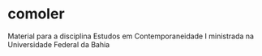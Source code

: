 # comoler
Material para a disciplina Estudos em Contemporaneidade I ministrada na Universidade Federal da Bahia
